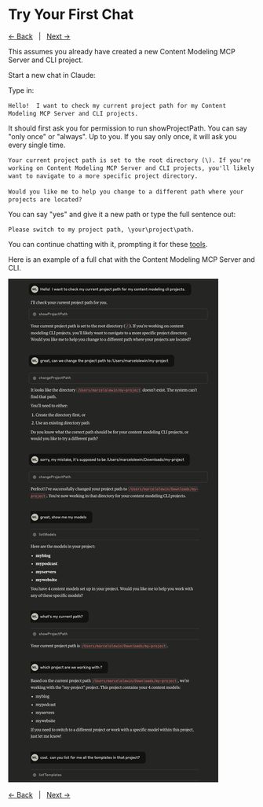 # Try Your First Chat

[<- Back](./configure-claude.md)&nbsp;&nbsp;&nbsp;|&nbsp;&nbsp;&nbsp;[Next ->](../../mcp-tools/README.md)  

This assumes you already have created a new Content Modeling MCP Server and CLI project.   

Start a new chat in Claude:

Type in:
````
Hello!  I want to check my current project path for my Content Modeling MCP Server and CLI projects.
````

It should first ask you for permission to run showProjectPath.   You can say "only once" or "always".  Up to you. If you say only once, it will ask you every single time.

````
Your current project path is set to the root directory (\). If you're working on Content Modeling MCP Server and CLI projects, you'll likely want to navigate to a more specific project directory.

Would you like me to help you change to a different path where your projects are located?
````

You can say "yes" and give it a new path or type the full sentence out:

````
Please switch to my project path, \your\project\path.
````

You can continue chatting with it, prompting it for these [tools](../../mcp-tools/README.md).

Here is an example of a full chat with the Content Modeling MCP Server and CLI.

![CM CLI Chat](../../assets/claude-03.png)

[<- Back](./configure-claude.md)&nbsp;&nbsp;&nbsp;|&nbsp;&nbsp;&nbsp;[Next ->](../../mcp-tools/README.md)  